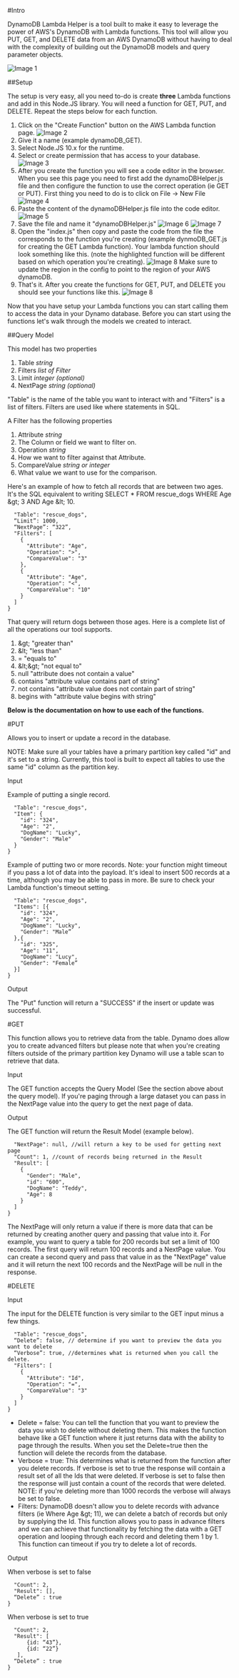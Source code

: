 #Intro

DynamoDB Lambda Helper is a tool built to make it easy to leverage the power of AWS&#39;s DynamoDB with Lambda functions. This tool will allow you PUT, GET, and DELETE data from an AWS DynamoDB without having to deal with the complexity of building out the DynamoDB models and query parameter objects.

![Image 1](/images/Picture1.png)

##Setup

The setup is very easy, all you need to-do is create **three** Lambda functions and add in this Node.JS library. You will need a function for GET, PUT, and DELETE. Repeat the steps below for each function.

1. Click on the &quot;Create Function&quot; button on the AWS Lambda function page.
![Image 2](/images/Picture2.png)
2. Give it a name (example dynamoDB\_GET).
3. Select Node.JS 10.x for the runtime.
4. Select or create permission that has access to your database.
![Image 3](/images/Picture3.png)
5. After you create the function you will see a code editor in the browser. When you see this page you need to first add the dynamoDBHelper.js file and then configure the function to use the correct operation (ie GET or PUT).
First thing you need to do is to click on File → New File
![Image 4](/images/Picture4.png)
6. Paste the content of the dynamoDBHelper.js file into the code editor.
![Image 5](/images/Picture5.png)
7. Save the file and name it &quot;dynamoDBHelper.js&quot;
![Image 6](/images/Picture6.png)
![Image 7](/images/Picture7.png)
8. Open the &quot;index.js&quot; then copy and paste the code from the file the corresponds to the function you&#39;re creating (example dynmoDB\_GET.js for creating the GET Lambda function). Your lambda function should look something like this. (note the highlighted function will be different based on which operation you&#39;re creating).
![Image 8](/images/Picture8.png)
Make sure to update the region in the config to point to the region of your AWS dynamoDB.
9. That&#39;s it. After you create the functions for GET, PUT, and DELETE you should see your functions like this.
![Image 8](/images/Picture8.png)

Now that you have setup your Lambda functions you can start calling them to access the data in your Dynamo database. Before you can start using the functions let&#39;s walk through the models we created to interact.

##Query Model

This model has two properties

1. Table _string_
2. Filters _list of Filter_
3. Limit _integer (optional)_
4. NextPage _string (optional)_

&quot;Table&quot; is the name of the table you want to interact with and &quot;Filters&quot; is a list of filters. Filters are used like where statements in SQL.

A Filter has the following properties

1. Attribute _string_
  1. The Column or field we want to filter on.
2. Operation _string_
  1. How we want to filter against that Attribute.
3. CompareValue _string or integer_
  1. What value we want to use for the comparison.

Here&#39;s an example of how to fetch all records that are between two ages. It&#39;s the SQL equivalent to writing SELECT \* FROM rescue\_dogs WHERE Age \&gt; 3 AND Age \&lt; 10.

```{
  "Table": "rescue_dogs",
  “Limit”: 1000,
  “NextPage”: “322”,
  "Filters": [
    {
      "Attribute": "Age",
      "Operation": ">",
      "CompareValue": "3"
    },
    {
      "Attribute": "Age",
      "Operation": "<",
      "CompareValue": "10"
    }
  ]
}
```

That query will return dogs between those ages. Here is a complete list of all the operations our tool supports.

1. \&gt; &quot;greater than&quot;
2. \&lt; &quot;less than&quot;
3. = &quot;equals to&quot;
4. \&lt;\&gt; &quot;not equal to&quot;
5. null &quot;attribute does not contain a value&quot;
6. contains &quot;attribute value contains part of string&quot;
7. not contains &quot;attribute value does not contain part of string&quot;
8. begins with &quot;attribute value begins with string&quot;



**Below is the documentation on how to use each of the functions.**

#PUT

Allows you to insert or update a record in the database.

NOTE: Make sure all your tables have a primary partition key called &quot;id&quot; and it&#39;s set to a string. Currently, this tool is built to expect all tables to use the same &quot;id&quot; column as the partition key.



Input

Example of putting a single record.
```{
  "Table": "rescue_dogs",
  "Item": {
    "id": "324",
    "Age": "2",
    "DogName": "Lucky",
    "Gender": "Male"
  }
}
```

Example of putting two or more records. Note: your function might timeout if you pass a lot of data into the payload. It&#39;s ideal to insert 500 records at a time, although you may be able to pass in more. Be sure to check your Lambda function&#39;s timeout setting.

```{
  "Table": "rescue_dogs",
  "Items": [{
    "id": "324",
    "Age": "2",
    "DogName": "Lucky",
    "Gender": "Male” 
  },{
    "id": "325",
    "Age": "11",
    "DogName": "Lucy",
    "Gender": "Female” 
  }]
}
```

Output

The &quot;Put&quot; function will return a &quot;SUCCESS&quot; if the insert or update was successful.



#GET

This function allows you to retrieve data from the table. Dynamo does allow you to create advanced filters but please note that when you&#39;re creating filters outside of the primary partition key Dynamo will use a table scan to retrieve that data.

Input

The GET function accepts the Query Model (See the section above about the query model). If you&#39;re paging through a large dataset you can pass in the NextPage value into the query to get the next page of data.

Output

The GET function will return the Result Model (example below).

```{
  "NextPage": null, //will return a key to be used for getting next page
  "Count": 1, //count of records being returned in the Result 
  "Result": [
    {
      "Gender": "Male",
      "id": "600",
      "DogName": "Teddy",
      "Age": 8
    }
  ]
}
```

The NextPage will only return a value if there is more data that can be returned by creating another query and passing that value into it. For example, you want to query a table for 200 records but set a limit of 100 records. The first query will return 100 records and a NextPage value. You can create a second query and pass that value in as the &quot;NextPage&quot; value and it will return the next 100 records and the NextPage will be null in the response.

#DELETE

Input

The input for the DELETE function is very similar to the GET input minus a few things.
```{
  "Table": "rescue_dogs",
  “Delete”: false, // determine if you want to preview the data you want to delete
  “Verbose”: true, //determines what is returned when you call the delete.
  "Filters": [
    {
      "Attribute": "Id",
      "Operation": "=",
      "CompareValue": "3"
    }
  ]
}
```

- Delete = false: You can tell the function that you want to preview the data you wish to delete without deleting them. This makes the function behave like a GET function where it just returns data with the ability to page through the results. When you set the Delete=true then the function will delete the records from the database.
- Verbose = true: This determines what is returned from the function after you delete records. If verbose is set to true the response will contain a result set of all the Ids that were deleted. If verbose is set to false then the response will just contain a count of the records that were deleted. NOTE: if you&#39;re deleting more than 1000 records the verbose will always be set to false.
- Filters: DynamoDB doesn&#39;t allow you to delete records with advance filters (ie Where Age \&gt; 11), we can delete a batch of records but only by supplying the Id. This function allows you to pass in advance filters and we can achieve that functionality by fetching the data with a GET operation and looping through each record and deleting them 1 by 1. This function can timeout if you try to delete a lot of records.

Output

When verbose is set to false

```{
  "Count": 2,
  "Result": [],
  “Delete” : true
}
```
When verbose is set to true

```{
  "Count": 2,
  "Result": [
      {id: “43”},
      {id: “22”}
   ],
  “Delete” : true
}

```